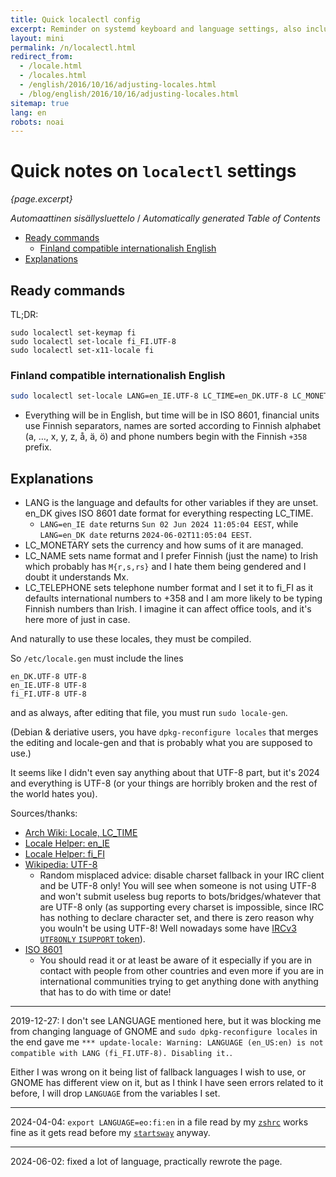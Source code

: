 ```yaml
---
title: Quick localectl config
excerpt: Reminder on systemd keyboard and language settings, also including more regionally tailored ones.
layout: mini
permalink: /n/localectl.html
redirect_from:
  - /locale.html
  - /locales.html
  - /english/2016/10/16/adjusting-locales.html
  - /blog/english/2016/10/16/adjusting-locales.html
sitemap: true
lang: en
robots: noai
---
```


# Quick notes on `localectl` settings

_{page.excerpt}_

<!-- editorconfig-checker-disable -->
<!-- prettier-ignore-start -->

<!-- START doctoc generated TOC please keep comment here to allow auto update -->
<!-- DON'T EDIT THIS SECTION, INSTEAD RE-RUN doctoc TO UPDATE -->
<em lang="fi">Automaattinen sisällysluettelo</em> / <em lang="en">Automatically generated Table of Contents</em>

- [Ready commands](#ready-commands)
  - [Finland compatible internationalish English](#finland-compatible-internationalish-english)
- [Explanations](#explanations)

<!-- END doctoc generated TOC please keep comment here to allow auto update -->

<!-- prettier-ignore-end -->
<!-- editorconfig-checker-enable -->

## Ready commands

TL;DR:

```
sudo localectl set-keymap fi
sudo localectl set-locale fi_FI.UTF-8
sudo localectl set-x11-locale fi
```

### Finland compatible internationalish English

```bash
sudo localectl set-locale LANG=en_IE.UTF-8 LC_TIME=en_DK.UTF-8 LC_MONETARY=fi_FI.UTF-8 LC_NAME=fi_FI.UTF-8 LC_TELEPHONE=fi_FI.UTF-8
```

- Everything will be in English, but time will be in ISO 8601, financial units use Finnish separators, names are sorted according to Finnish alphabet (a, …, x, y, z, å, ä, ö) and phone numbers begin with the Finnish `+358` prefix.

## Explanations

- LANG is the language and defaults for other variables if they are unset.
  en_DK gives ISO 8601 date format for everything respecting LC_TIME.
  - `LANG=en_IE date` returns `Sun 02 Jun 2024 11:05:04 EEST`,
    while `LANG=en_DK date` returns `2024-06-02T11:05:04 EEST`.
- LC_MONETARY sets the currency and how sums of it are managed.
- LC_NAME sets name format and I prefer Finnish (just the name) to Irish
  which probably has `M{r,s,rs}` and I hate them being gendered and I doubt it
  understands Mx.
- LC_TELEPHONE sets telephone number format and I set it to fi_FI as it
  defaults international numbers to +358 and I am more likely to be typing
  Finnish numbers than Irish. I imagine it can affect office tools, and
  it's here more of just in case.

And naturally to use these locales, they must be compiled.

So `/etc/locale.gen` must include the lines

```
en_DK.UTF-8 UTF-8
en_IE.UTF-8 UTF-8
fi_FI.UTF-8 UTF-8
```

and as always, after editing that file, you must run `sudo locale-gen`.

(Debian & deriative users, you have `dpkg-reconfigure locales` that merges
the editing and locale-gen and that is probably what you are supposed to
use.)

It seems like I didn't even say anything about that UTF-8 part, but
it's 2024 and everything is UTF-8 (or your things are horribly broken
and the rest of the world hates you).

Sources/thanks:

- [Arch Wiki: Locale, LC_TIME](https://wiki.archlinux.org/index.php/locale#LC_TIME:_date_and_time_format)
- [Locale Helper: en_IE](https://lh.2xlibre.net/locale/en_IE/)
- [Locale Helper: fi_FI](https://lh.2xlibre.net/locale/fi_FI/)
- [Wikipedia: UTF-8](https://en.wikipedia.org/wiki/UTF-8)
  - Random misplaced advice: disable charset fallback in your
    IRC client and be UTF-8 only! You will see when someone is not
    using UTF-8 and won't submit useless bug reports to
    bots/bridges/whatever that are UTF-8 only (as supporting every
    charset is impossible, since IRC has nothing to declare character
    set, and there is zero reason why you wouln't be using UTF-8! Well nowadays
    some have [IRCv3 `UTF8ONLY` `ISUPPORT` token](https://ircv3.net/specs/extensions/utf8-only)).
- [ISO 8601](https://en.wikipedia.org/wiki/ISO_8601)
  - You should read it or at least be aware of it especially if you are
    in contact with people from other countries and even more if you
    are in international communities trying to get anything done with
    anything that has to do with time or date!

---

2019-12-27: I don't see LANGUAGE mentioned here, but it was blocking me
from changing language of GNOME and `sudo dpkg-reconfigure locales` in the
end gave me `*** update-locale: Warning: LANGUAGE (en_US:en) is not compatible with LANG (fi_FI.UTF-8). Disabling it.`.

Either I was wrong on it being list of fallback languages I wish to use, or
GNOME has different view on it, but as I think I have seen errors related
to it before, I will drop `LANGUAGE` from the variables I set.

---

2024-04-04: `export LANGUAGE=eo:fi:en` in a file read by my [`zshrc`](https://gitea.blesmrt.net/mikaela/shell-things/src/branch/master/rc/zshrc) works fine as it gets read before my [`startsway`](https://gitea.blesmrt.net/mikaela/scripts/src/branch/master/bash/usr-local-bin/startsway) anyway.

---

2024-06-02: fixed a lot of language, practically rewrote the page.
